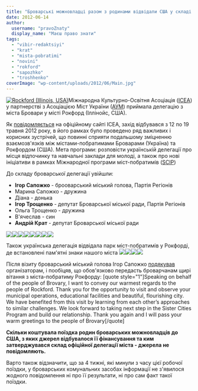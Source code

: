 ```yaml
---
title: "Броварські можновладці разом з родинами відвідали США у складі делегації міста"
date: 2012-06-14
author: 
  username: "pravoZnaty"
  display_name: "Маєш право знати"
tags: 
  - "vibir-redaktsiyi"
  - "krat"
  - "mista-pobratimi"
  - "novini"
  - "rokford"
  - "sapozhko"
  - "troshhenko"
coverImage: "wp-content/uploads/2012/06/Main.jpg"
---
```


[![](https://mpz.brovary.org/wp-content/uploads/2012/06/403402_405708332785227_1653856874_n.jpg "Rockford (Illinois, USA)")](https://mpz.brovary.org/wp-content/uploads/2012/06/403402_405708332785227_1653856874_n.jpg)Міжнародна Культурно-Освітня Асоціація ([ICEA](http://www.incea.org/ "International Cultural-Educational Association")) у партнерстві з Асоціацією Міст України ([АУМ](http://www.auc.org.ua "АУМ")) приймала делегацію з міста Бровари у місті Рокфорд (Іллінойс, США).

Як [повідомляється](http://www.incea.org/2012/05/26/icea-hosted-rockford-illinois-usa-and-brovary-kiev-ukraine-sister-cities-program-in-may-2012/ "Зустріч у США") на офіційному сайті ICEA, захід відбувався з 12 по 19 травня 2012 року, в його рамках було проведено ряд важливих і корисних зустрічей, що повинні сприяти подальшому зміцненню взаємозв'язків між містами-побратимами Броварами (Україна) та Рокфордом (США). Мета програми: розповісти українській делегації про місця відпочинку та навчальні заклади для молоді, а також про нові ініціативи в рамках Міжнародної програми міст-побратимів ([SCIP](http://www.sister-cities.org/ "SCIP"))

До складу броварської делегації увійшли: <!--more-->

- **Ігор Сапожко** - брооварський міський голова, Партія Регіонів
- Марина Сапожко - дружина
- Діана - донька
- **Ігор Трощенко** - депутат Броварської міської ради, Партія Регіонів
- Ольга Трощенко - дружина
- В'ячеслав - син
- **Андрій Крат** - депутат Броварської міської ради

[![](https://mpz.brovary.org/wp-content/uploads/2012/06/33954_405710009451726_839319967_n.jpg)](https://mpz.brovary.org/wp-content/uploads/2012/06/33954_405710009451726_839319967_n.jpg)[![](https://mpz.brovary.org/wp-content/uploads/2012/06/35894_405710036118390_1823288669_n.jpg)](https://mpz.brovary.org/wp-content/uploads/2012/06/35894_405710036118390_1823288669_n.jpg)[![](https://mpz.brovary.org/wp-content/uploads/2012/06/71435_405710086118385_519658419_n.jpg)](https://mpz.brovary.org/wp-content/uploads/2012/06/71435_405710086118385_519658419_n.jpg)[![](https://mpz.brovary.org/wp-content/uploads/2012/06/156229_405710026118391_2025359684_n.jpg)](https://mpz.brovary.org/wp-content/uploads/2012/06/156229_405710026118391_2025359684_n.jpg)[![](https://mpz.brovary.org/wp-content/uploads/2012/06/154571_405708509451876_592018056_n.jpg)](https://mpz.brovary.org/wp-content/uploads/2012/06/154571_405708509451876_592018056_n.jpg)[![](https://mpz.brovary.org/wp-content/uploads/2012/06/305536_405708352785225_820020370_n.jpg)](https://mpz.brovary.org/wp-content/uploads/2012/06/305536_405708352785225_820020370_n.jpg)[![](https://mpz.brovary.org/wp-content/uploads/2012/06/551235_405708389451888_1455437658_n.jpg)](https://mpz.brovary.org/wp-content/uploads/2012/06/551235_405708389451888_1455437658_n.jpg)[![](https://mpz.brovary.org/wp-content/uploads/2012/06/575280_405708542785206_1401847098_n.jpg)](https://mpz.brovary.org/wp-content/uploads/2012/06/575280_405708542785206_1401847098_n.jpg)

Також українська делегація відвідала парк міст-побратимів у Рокфорді, де встановлені пам'ятні знаки нашого міста [![](https://mpz.brovary.org/wp-content/uploads/2012/06/535839_405710299451697_1490842256_n.jpg)](https://mpz.brovary.org/wp-content/uploads/2012/06/535839_405710299451697_1490842256_n.jpg)[![](https://mpz.brovary.org/wp-content/uploads/2012/06/412032_109598225844819_596550061_o1.jpg)](https://mpz.brovary.org/wp-content/uploads/2012/06/412032_109598225844819_596550061_o1.jpg)[![](https://mpz.brovary.org/wp-content/uploads/2012/06/477309_109592202512088_702435109_o.jpg)](https://mpz.brovary.org/wp-content/uploads/2012/06/477309_109592202512088_702435109_o.jpg)[![](https://mpz.brovary.org/wp-content/uploads/2012/06/470887_109600425844599_1316864847_o.jpg)](https://mpz.brovary.org/wp-content/uploads/2012/06/470887_109600425844599_1316864847_o.jpg)

Після візиту броварський міський голова Ігор Сапожко [подякував](https://www.facebook.com/media/set/?set=a.405708286118565.93471.174721562550573&ENGINE=1&comment_id=4962045&offset=0&total_comments=3 "Коментар Сапожка") організаторам, і пообіцяв, що обов'язково передасть броварчанам щирі вітання з міста-побратиму Рокфорду: \[quote style="1"\]Speaking on behalf of the people of Brovary, I want to convey our warmest regards to the people of Rockford. Thank you for the opportunity to visit and observe your municipal operations, educational facilities and beautiful, flourishing city. We have benefited from this visit by learning from each other’s approaches to similar challenges. We look forward to taking next step in the Sister Cities Program and build our relationship. Thank you again and I will pass your warm greetings to the people of Brovary\[/quote\]

**Скільки коштувала поїздка родин броварських можновладців до США, з яких джерел відбувалося її фінансування та ким затверджувався склад офіційної делегації міста - джерела не повідомляють.**

Варто також відзначити, що за 4 тижні, які минули з часу цієї робочої поїздки, у броварських комунальних засобах інформації не з'явилося жодного повідомлення ні про її результати, ні про сам факт такої поїздки.
